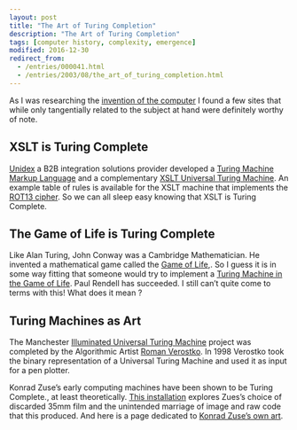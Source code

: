 ```yaml
---
layout: post
title: "The Art of Turing Completion"
description: "The Art of Turing Completion"
tags: [computer history, complexity, emergence]
modified: 2016-12-30
redirect_from: 
  - /entries/000041.html
  - /entries/2003/08/the_art_of_turing_completion.html
---
```

As I was researching the [invention of the computer](/2003/08/the-first-modern-computer-the-case-for-baby-the-manchester-mk-i-prototype/) I found a few sites that while only tangentially related to the subject at hand were definitely worthy of note.

## XSLT is Turing Complete

[Unidex](http://www.unidex.com/) a B2B integration solutions provider developed a [Turing Machine Markup Language](http://www.unidex.com/turing/tmml.dtd.htm) and a complementary [XSLT Universal Turing Machine](http://www.unidex.com/turing/utm.xsl.htm). An example table of rules is available for the XSLT machine that implements the [ROT13 cipher](http://www.unidex.com/turing/rot13_tm.xml.htm). So we can all sleep easy knowing that XSLT is Turing Complete.

## The Game of Life is Turing Complete

Like Alan Turing, John Conway was a Cambridge Mathematician. He invented a mathematical game called the [Game of Life](http://www.cpdee.ufmg.br/~seixas/PaginaATR/Download/DownloadFiles/MathematicalGames.pdf),. So I guess it is in some way fitting that someone would try to implement a [Turing Machine in the Game of Life](http://rendell-attic.org/gol/tm.htm). Paul Rendell has succeeded. I still can’t quite come to terms with this! What does it mean ?

## Turing Machines as Art

The Manchester [Illuminated Universal Turing Machine](http://www.verostko.com/manchester/manchester.html) project was completed by the Algorithmic Artist [Roman Verostko](http://www.verostko.com/). In 1998 Verostko took the binary representation of a Universal Turing Machine and used it as input for a pen plotter.

Konrad Zuse’s early computing machines have been shown to be Turing Complete., at least theoretically. [This installation](http://www.videokasbah.net/zuse2.html) explores Zues’s choice of discarded 35mm film and the unintended marriage of image and raw code that this produced. And here is a page dedicated to [Konrad Zuse’s own art](http://www.rtd-net.de/Zusepictures.html).